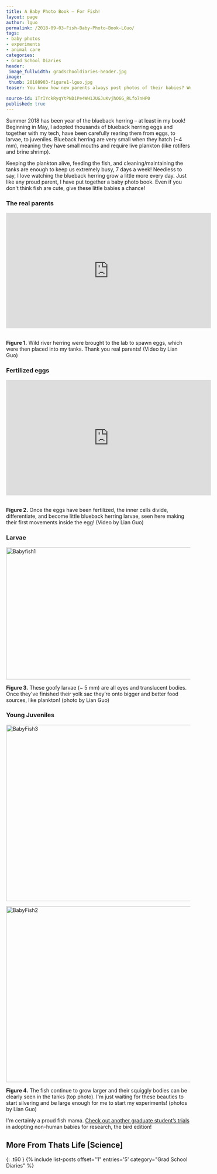 ```yaml
---
title: A Baby Photo Book – For Fish!
layout: page
author: lguo
permalink: /2018-09-03-Fish-Baby-Photo-Book-LGuo/
tags:
- baby photos
- experiments
- animal care
categories:
- Grad School Diaries
header:
 image_fullwidth: gradschooldiaries-header.jpg
image:
 thumb: 20180903-figure1-lguo.jpg
teaser: You know how new parents always post photos of their babies? Well this is that, but with fish.

source-id: 1TrIYckRyqYtPNDiPe4WH1JUGJuKvjhO6G_RLfo7nHP0
published: true
---
```


Summer 2018 has been year of the blueback herring – at least in my book! Beginning in May, I adopted thousands of blueback herring eggs and together with my tech, have been carefully rearing them from eggs, to larvae, to juveniles. Blueback herring are very small when they hatch (~4 mm), meaning they have small mouths and require live plankton (like rotifers and brine shrimp). 

Keeping the plankton alive, feeding the fish, and cleaning/maintaining the tanks are enough to keep us extremely busy, 7 days a week! Needless to say, I love watching the blueback herring grow a little more every day. Just like any proud parent, I have put together a baby photo book. Even if you don't think fish are cute, give these little babies a chance! 

<h3>The real parents</h3>

<center><iframe width="560" height="315" src="https://www.youtube.com/embed/ejTUQFPr1k4" frameborder="0" allow="autoplay; encrypted-media" allowfullscreen></iframe></center><br>

**Figure 1.** Wild river herring were brought to the lab to spawn eggs, which were then placed into my tanks. Thank you real parents! (Video by Lian Guo)

<h3>Fertilized eggs</h3>

<center><iframe width="560" height="315" src="https://www.youtube.com/embed/wLf6Ku5f89A" frameborder="0" allow="autoplay; encrypted-media" allowfullscreen></iframe></center><br>

**Figure 2.** Once the eggs have been fertilized, the inner cells divide, differentiate, and become little blueback herring larvae, seen here making their first movements inside the egg! (Video by Lian Guo)

<h3>Larvae</h3>

<a data-flickr-embed="true"  href="https://www.flickr.com/photos/139839751@N06/29308316488/in/dateposted-friend/" title="Babyfish1"><img src="https://farm1.staticflickr.com/925/29308316488_f6165d5ea5_z.jpg" width="640" height="360" alt="Babyfish1"></a><script async src="//embedr.flickr.com/assets/client-code.js" charset="utf-8"></script>

**Figure 3.** These goofy larvae (~ 5 mm) are all eyes and translucent bodies. Once they've finished their yolk sac they’re onto bigger and better food sources, like plankton! (photo by Lian Guo)

<h3>Young Juveniles</h3>

<a data-flickr-embed="true"  href="https://www.flickr.com/photos/139839751@N06/29308316388/in/dateposted-friend/" title="BabyFish3"><img src="https://farm2.staticflickr.com/1769/29308316388_b4a09c44f7_z.jpg" width="640" height="481" alt="BabyFish3"></a><script async src="//embedr.flickr.com/assets/client-code.js" charset="utf-8"></script>

<a data-flickr-embed="true"  href="https://www.flickr.com/photos/139839751@N06/42461376934/in/dateposted-friend/" title="BabyFish2"><img src="https://farm2.staticflickr.com/1784/42461376934_c499b0ecfa_z.jpg" width="640" height="480" alt="BabyFish2"></a><script async src="//embedr.flickr.com/assets/client-code.js" charset="utf-8"></script>

**Figure 4.** The fish continue to grow larger and their squiggly bodies can be clearly seen in the tanks (top photo). I'm just waiting for these beauties to start silvering and be large enough for me to start my experiments! (photos by Lian Guo)

I'm certainly a proud fish mama. [Check out another graduate student’s trials](http://thatslifesci.com/2017-05-01-Posing-as-a-Bird-Mama-the-adventures-of-a-researcher-turned-bird-parent-AStrauss/) in adopting non-human babies for research, the bird edition!

## More From Thats Life [Science]
{: .t60 }
{% include list-posts offset="1" entries='5' category="Grad School Diaries" %}

